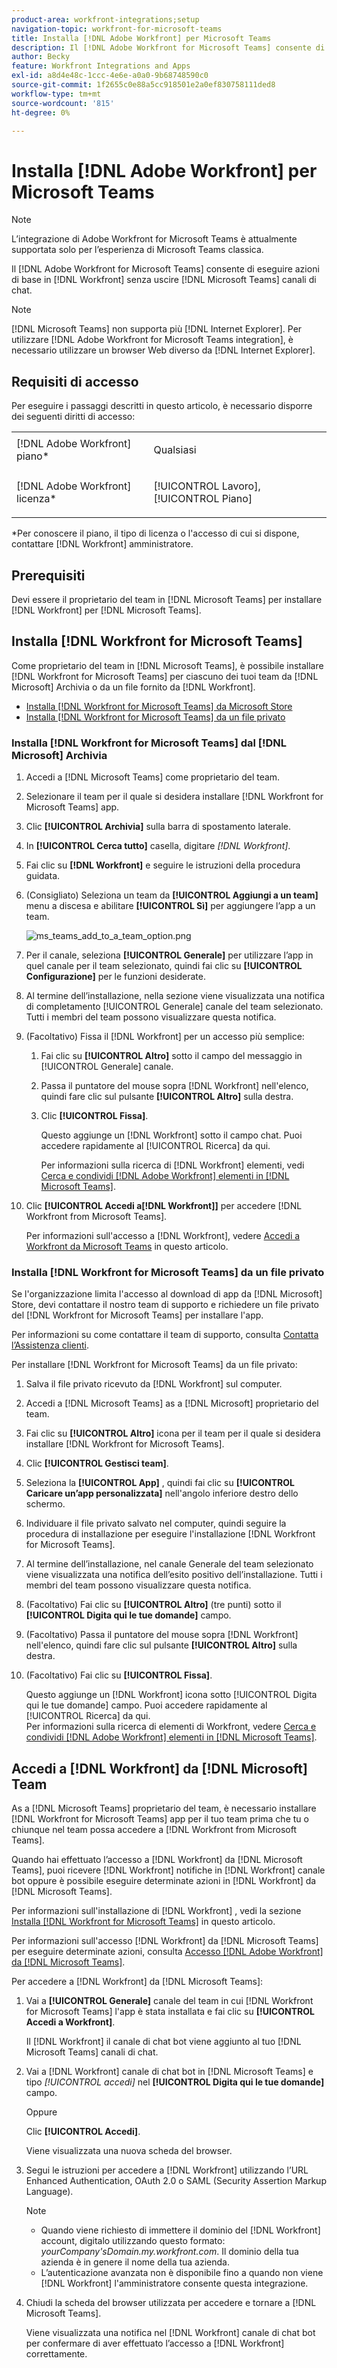 ```yaml
---
product-area: workfront-integrations;setup
navigation-topic: workfront-for-microsoft-teams
title: Installa [!DNL Adobe Workfront] per Microsoft Teams
description: Il [!DNL Adobe Workfront for Microsoft Teams] consente di eseguire azioni di base in [!DNL Workfront] senza uscire [!DNL Microsoft Teams] canali di chat.
author: Becky
feature: Workfront Integrations and Apps
exl-id: a8d4e48c-1ccc-4e6e-a0a0-9b68748590c0
source-git-commit: 1f2655c0e88a5cc918501e2a0ef830758111ded8
workflow-type: tm+mt
source-wordcount: '815'
ht-degree: 0%

---
```


# Installa [!DNL Adobe Workfront] per Microsoft Teams

>[!NOTE]
>
>L’integrazione di Adobe Workfront for Microsoft Teams è attualmente supportata solo per l’esperienza di Microsoft Teams classica.

Il [!DNL Adobe Workfront for Microsoft Teams] consente di eseguire azioni di base in [!DNL Workfront] senza uscire [!DNL Microsoft Teams] canali di chat.

>[!NOTE]
>
>[!DNL Microsoft Teams] non supporta più [!DNL Internet Explorer]. Per utilizzare [!DNL Adobe Workfront for Microsoft Teams integration], è necessario utilizzare un browser Web diverso da [!DNL Internet Explorer].


## Requisiti di accesso

Per eseguire i passaggi descritti in questo articolo, è necessario disporre dei seguenti diritti di accesso:

<table style="table-layout:auto"> 
 <col> 
 <col> 
 <tbody> 
  <tr> 
   <td role="rowheader">[!DNL Adobe Workfront] piano*</td> 
   <td> <p>Qualsiasi</p> </td> 
  </tr> 
  <tr> 
   <td role="rowheader">[!DNL Adobe Workfront] licenza*</td> 
   <td> <p>[!UICONTROL Lavoro], [!UICONTROL Piano]</p> </td> 
  </tr> 
 </tbody> 
</table>

&#42;Per conoscere il piano, il tipo di licenza o l&#39;accesso di cui si dispone, contattare [!DNL Workfront] amministratore.

## Prerequisiti

Devi essere il proprietario del team in [!DNL Microsoft Teams] per installare [!DNL Workfront] per [!DNL Microsoft Teams].

## Installa [!DNL Workfront for Microsoft Teams]

Come proprietario del team in [!DNL Microsoft Teams], è possibile installare [!DNL Workfront for Microsoft Teams] per ciascuno dei tuoi team da [!DNL Microsoft] Archivia o da un file fornito da [!DNL Workfront].

* [Installa [!DNL Workfront for Microsoft Teams] da Microsoft Store](#install-workfront-for-microsoft-teams-from-the-microsoft-store)
* [Installa [!DNL Workfront for Microsoft Teams] da un file privato](#install-workfront-for-microsoft-teams-from-a-private-file)

### Installa [!DNL Workfront for Microsoft Teams] dal [!DNL Microsoft] Archivia

1. Accedi a [!DNL Microsoft Teams] come proprietario del team.
1. Selezionare il team per il quale si desidera installare [!DNL Workfront for Microsoft Teams] app.
1. Clic **[!UICONTROL Archivia]** sulla barra di spostamento laterale.

1. In **[!UICONTROL Cerca tutto]** casella, digitare *[!DNL Workfront]*.

1. Fai clic su **[!DNL Workfront]** e seguire le istruzioni della procedura guidata.
1. (Consigliato) Seleziona un team da **[!UICONTROL Aggiungi a un team]** menu a discesa e abilitare **[!UICONTROL Sì]** per aggiungere l’app a un team.

   ![ms_teams_add_to_a_team_option.png](assets/ms-teams-add-to-a-team-option-350x122.png)

1. Per il canale, seleziona **[!UICONTROL Generale]** per utilizzare l’app in quel canale per il team selezionato, quindi fai clic su **[!UICONTROL Configurazione]** per le funzioni desiderate.

1. Al termine dell’installazione, nella sezione viene visualizzata una notifica di completamento [!UICONTROL Generale] canale del team selezionato. Tutti i membri del team possono visualizzare questa notifica.
1. (Facoltativo) Fissa il [!DNL Workfront] per un accesso più semplice:

   1. Fai clic su **[!UICONTROL Altro]** sotto il campo del messaggio in [!UICONTROL Generale] canale.

   1. Passa il puntatore del mouse sopra [!DNL Workfront] nell&#39;elenco, quindi fare clic sul pulsante **[!UICONTROL Altro]** sulla destra.

   1. Clic **[!UICONTROL Fissa]**.

      Questo aggiunge un [!DNL Workfront] sotto il campo chat. Puoi accedere rapidamente al [!UICONTROL Ricerca] da qui.

      Per informazioni sulla ricerca di [!DNL Workfront] elementi, vedi [Cerca e condividi [!DNL Adobe Workfront] elementi in [!DNL Microsoft Teams]](../../workfront-integrations-and-apps/using-workfront-with-microsoft-teams/search-for-and-share-wf-items-in-ms-teams.md).

1. Clic **[!UICONTROL Accedi a[!DNL Workfront]]** per accedere [!DNL Workfront from Microsoft Teams].

   Per informazioni sull&#39;accesso a [!DNL Workfront], vedere [Accedi a Workfront da Microsoft Teams](#log-in-to-workfront-from-microsoft-teams) in questo articolo.

### Installa [!DNL Workfront for Microsoft Teams] da un file privato

Se l&#39;organizzazione limita l&#39;accesso al download di app da [!DNL Microsoft] Store, devi contattare il nostro team di supporto e richiedere un file privato del [!DNL Workfront for Microsoft Teams] per installare l&#39;app.

Per informazioni su come contattare il team di supporto, consulta [Contatta l’Assistenza clienti](../../workfront-basics/tips-tricks-and-troubleshooting/contact-customer-support.md).

Per installare [!DNL Workfront for Microsoft Teams] da un file privato:

1. Salva il file privato ricevuto da [!DNL Workfront] sul computer.
1. Accedi a [!DNL Microsoft Teams] as a [!DNL Microsoft] proprietario del team.
1. Fai clic su **[!UICONTROL Altro]** icona per il team per il quale si desidera installare [!DNL Workfront for Microsoft Teams].

1. Clic **[!UICONTROL Gestisci team]**.
1. Seleziona la **[!UICONTROL App]** , quindi fai clic su **[!UICONTROL Caricare un’app personalizzata]** nell&#39;angolo inferiore destro dello schermo.

1. Individuare il file privato salvato nel computer, quindi seguire la procedura di installazione per eseguire l&#39;installazione [!DNL Workfront for Microsoft Teams].
1. Al termine dell’installazione, nel canale Generale del team selezionato viene visualizzata una notifica dell’esito positivo dell’installazione. Tutti i membri del team possono visualizzare questa notifica.
1. (Facoltativo) Fai clic su **[!UICONTROL Altro]** (tre punti) sotto il **[!UICONTROL Digita qui le tue domande]** campo.

1. (Facoltativo) Passa il puntatore del mouse sopra [!DNL Workfront] nell&#39;elenco, quindi fare clic sul pulsante **[!UICONTROL Altro]** sulla destra.

1. (Facoltativo) Fai clic su **[!UICONTROL Fissa]**.

   Questo aggiunge un [!DNL Workfront] icona sotto [!UICONTROL Digita qui le tue domande] campo. Puoi accedere rapidamente al [!UICONTROL Ricerca] da qui.\
   Per informazioni sulla ricerca di elementi di Workfront, vedere [Cerca e condividi [!DNL Adobe Workfront] elementi in [!DNL Microsoft Teams]](../../workfront-integrations-and-apps/using-workfront-with-microsoft-teams/search-for-and-share-wf-items-in-ms-teams.md).

## Accedi a [!DNL Workfront] da [!DNL Microsoft] Team

As a [!DNL Microsoft Teams] proprietario del team, è necessario installare [!DNL Workfront for Microsoft Teams] app per il tuo team prima che tu o chiunque nel team possa accedere a [!DNL Workfront from Microsoft Teams].

Quando hai effettuato l’accesso a [!DNL Workfront] da [!DNL Microsoft Teams], puoi ricevere [!DNL Workfront] notifiche in [!DNL Workfront] canale bot oppure è possibile eseguire determinate azioni in [!DNL Workfront] da [!DNL Microsoft Teams].

Per informazioni sull&#39;installazione di [!DNL Workfront] , vedi la sezione [Installa [!DNL Workfront for Microsoft Teams]](#install-workfront-for-microsoft-teams) in questo articolo.

Per informazioni sull&#39;accesso [!DNL Workfront] da [!DNL Microsoft Teams] per eseguire determinate azioni, consulta [Accesso [!DNL Adobe Workfront] da [!DNL Microsoft Teams]](../../workfront-integrations-and-apps/using-workfront-with-microsoft-teams/access-workfront-from-ms-teams.md).

Per accedere a [!DNL Workfront] da [!DNL Microsoft Teams]:

1. Vai a **[!UICONTROL Generale]** canale del team in cui [!DNL Workfront for Microsoft Teams] l&#39;app è stata installata e fai clic su **[!UICONTROL Accedi a Workfront]**.

   Il [!DNL Workfront] il canale di chat bot viene aggiunto al tuo [!DNL Microsoft Teams] canali di chat.

1. Vai a [!DNL Workfront] canale di chat bot in [!DNL Microsoft Teams] e tipo *[!UICONTROL accedi]* nel **[!UICONTROL Digita qui le tue domande]** campo.

   Oppure

   Clic **[!UICONTROL Accedi]**.

   Viene visualizzata una nuova scheda del browser.

1. Segui le istruzioni per accedere a [!DNL Workfront] utilizzando l’URL Enhanced Authentication, OAuth 2.0 o SAML (Security Assertion Markup Language).

   >[!NOTE]
   >
   >* Quando viene richiesto di immettere il dominio del [!DNL Workfront] account, digitalo utilizzando questo formato: *yourCompany&#39;sDomain.my.workfront.com*. Il dominio della tua azienda è in genere il nome della tua azienda.
   >* L’autenticazione avanzata non è disponibile fino a quando non viene [!DNL Workfront] l&#39;amministratore consente questa integrazione.


1. Chiudi la scheda del browser utilizzata per accedere e tornare a [!DNL Microsoft Teams].

   Viene visualizzata una notifica nel [!DNL Workfront] canale di chat bot per confermare di aver effettuato l’accesso a [!DNL Workfront] correttamente.
